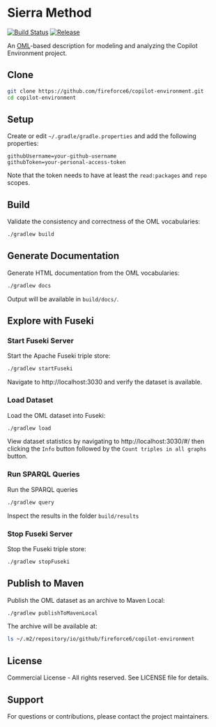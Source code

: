 # Sierra Method

[![Build Status](https://github.com/fireforce6/copilot-environment/actions/workflows/ci.yml/badge.svg)](https://github.com/fireforce6/copilot-environment/actions/workflows/ci.yml)
[![Release](https://img.shields.io/github/v/release/fireforce6/copilot-environment?label=Release)](https://github.com/fireforce6/copilot-environment/releases/latest)


An [OML](https://github.com/opencaesar/oml)-based description for modeling and analyzing the Copilot Environment project.

## Clone

```bash
git clone https://github.com/fireforce6/copilot-environment.git
cd copilot-environment
```

## Setup

Create or edit `~/.gradle/gradle.properties` and add the following properties:

```properties
githubUsername=your-github-username
githubToken=your-personal-access-token
```

Note that the token needs to have at least the `read:packages` and `repo` scopes.

## Build

Validate the consistency and correctness of the OML vocabularies:

```bash
./gradlew build
```

## Generate Documentation

Generate HTML documentation from the OML vocabularies:

```bash
./gradlew docs
```

Output will be available in `build/docs/`.

## Explore with Fuseki

### Start Fuseki Server

Start the Apache Fuseki triple store:

```bash
./gradlew startFuseki
```

Navigate to http://localhost:3030 and verify the dataset is available.

### Load Dataset

Load the OML dataset into Fuseki:

```bash
./gradlew load
```

View dataset statistics by navigating to http://localhost:3030/#/ then clicking the `Info` button followed by the `Count triples in all graphs` button.

### Run SPARQL Queries

Run the SPARQL queries

```bash
./gradlew query
```

Inspect the results in the folder `build/results`

### Stop Fuseki Server

Stop the Fuseki triple store:

```bash
./gradlew stopFuseki
```

## Publish to Maven

Publish the OML dataset as an archive to Maven Local:

```bash
./gradlew publishToMavenLocal
```

The archive will be available at:

```bash
ls ~/.m2/repository/io/github/fireforce6/copilot-environment
```

## License

Commercial License - All rights reserved. See LICENSE file for details.

## Support

For questions or contributions, please contact the project maintainers.